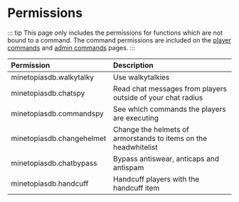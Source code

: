 # Permissions

::: tip
This page only includes the permissions for functions which are not bound to a command. The command permissions are included on the [player commands](./en/commands/player) and [admin commands](./en/commands/admin) pages.
:::

| Permission                         | Description |
| :--------------------------------- | :----------- |
| minetopiasdb.walkytalky            | Use walkytalkies |
| minetopiasdb.chatspy               | Read chat messages from players outside of your chat radius |
| minetopiasdb.commandspy            | See which commands the players are executing |
| minetopiasdb.changehelmet          | Change the helmets of armorstands to items on the headwhitelist |
| minetopiasdb.chatbypass            | Bypass antiswear, anticaps and antispam |
| minetopiasdb.handcuff              | Handcuff players with the handcuff item |
